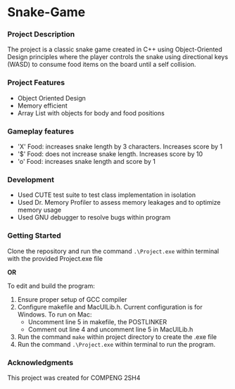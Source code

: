 # Snake-Game

### Project Description

The project is a classic snake game created in C++ using Object-Oriented Design principles where the player controls the snake using directional keys (WASD) to consume food items on the board until a self collision.

### Project Features
- Object Oriented Design
- Memory efficient
- Array List with objects for body and food positions

### Gameplay features
- 'X' Food: increases snake length by 3 characters. Increases score by 1
- '$' Food: does not increase snake length. Increases score by 10
- 'o' Food: increases snake length and score by 1

### Development
- Used CUTE test suite to test class implementation in isolation
- Used Dr. Memory Profiler to assess memory leakages and to optimize memory usage
- Used GNU debugger to resolve bugs within program

### Getting Started
Clone the repository and run the command `.\Project.exe` within terminal with the provided Project.exe file

  **OR**

To edit and build the program: 
  1. Ensure proper setup of GCC compiler
  2. Configure makefile and MacUILib.h. Current configuration is for Windows. To run on Mac:
     - Uncomment line 5 in makefile, the POSTLINKER
     - Comment out line 4 and uncomment line 5 in MacUILib.h
  4. Run the command `make` within project directory to create the .exe file
  5. Run the command `.\Project.exe` within terminal to run the program.

### Acknowledgments
This project was created for COMPENG 2SH4
